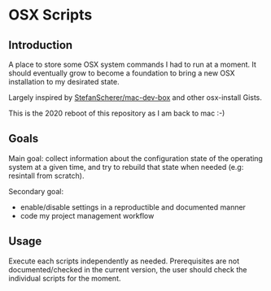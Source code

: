 # OSX Scripts

## Introduction

A place to store some OSX system commands I had to run at a moment.
It should eventually grow to become a foundation to bring a new OSX installation to my desirated state.

Largely inspired by [StefanScherer/mac-dev-box](https://github.com/StefanScherer/mac-dev-box) and other osx-install Gists.

This is the 2020 reboot of this repository as I am back to mac :-)

## Goals

Main goal: collect information about the configuration state of the operating system at a given time, and try to rebuild that state when needed (e.g: resintall from scratch).

Secondary goal:

- enable/disable settings in a reproductible and documented manner
- code my project management workflow

## Usage

Execute each scripts independently as needed. Prerequisites are not documented/checked in the current version, the user should check the individual scripts for the moment.
